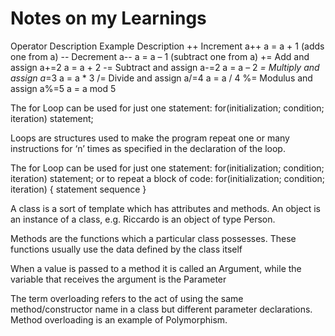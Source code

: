 # Notes on my Learnings

Operator Description Example Description
++ Increment a++ a = a + 1 (adds one from a)
-- Decrement a-- a = a – 1 (subtract one from a)
+= Add and assign a+=2 a = a + 2
-= Subtract and assign a-=2 a = a – 2
_= Multiply and assign a_=3 a = a \* 3
/= Divide and assign a/=4 a = a / 4
%= Modulus and assign a%=5 a = a mod 5

The for Loop can be used for just one statement:
for(initialization; condition; iteration) statement;

Loops are structures used to make the program repeat one or many instructions for ‘n’ times as
specified in the declaration of the loop.

The for Loop can be used for just one statement:
for(initialization; condition; iteration) statement;
or to repeat a block of code:
for(initialization; condition; iteration)
{
statement sequence
}

A class is a sort of template which has attributes and methods. An object is an instance of a class,
e.g. Riccardo is an object of type Person.

Methods are the functions which a particular class possesses. These functions usually use the data
defined by the class itself

When a value is passed to a
method it is called an Argument, while the variable that receives the argument is the Parameter

The term overloading refers to the act of using the same method/constructor name in a class but
different parameter declarations. Method overloading is an example of Polymorphism.
